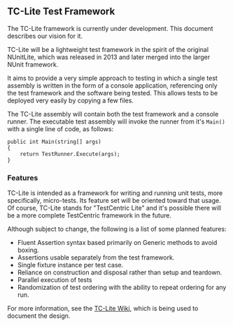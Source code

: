 ## TC-Lite Test Framework

The TC-Lite framework is currently under development. This document describes our vision for it.

TC-Lite will be a lightweight test framework in the spirit of the original NUnitLite, which
was released in 2013 and later merged into the larger NUnit framework.

It aims to provide a very simple approach to testing in which a single test assembly is
written in the form of a console application, referencing only the test framework and the
software being tested. This allows tests to be deployed very easily by copying a few files.

The TC-Lite assembly will contain both the test framework and a console runner. The executable
test assembly will invoke the runner from it's `Main()` with a single line of code, as follows:

```
public int Main(string[] args)
{
    return TestRunner.Execute(args);
}
```

### Features

TC-Lite is intended as a framework for writing and running unit tests, more specifically, micro-tests.
Its feature set will be oriented toward that usage. Of course, TC-Lite stands for "TestCentric Lite" and
it's possible there will be a more complete TestCentric framework in the future.

Although subject to change, the following is a list of some planned features:

 * Fluent Assertion syntax based primarily on Generic methods to avoid boxing.
 * Assertions usable separately from the test framework.
 * Single fixture instance per test case.
 * Reliance on construction and disposal rather than setup and teardown.
 * Parallel execution of tests
 * Randomization of test ordering with the ability to repeat ordering for any run.


For more information, see the [TC-Lite Wiki](https://github.com/TestCentric/tc-lite/wiki), which is being used to document the design.
